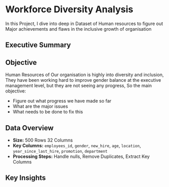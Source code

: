 # Workforce Diversity Analysis
In this Project, I dive into deep in Dataset of Human resources to figure out Major achievements and flaws in the inclusive growth of organisation

## Executive Summary


## Objective
Human Resources of Our organisation is highly into diversity and inclusion, They have been working hard to improve gender balance at the executive management level, but they are not seeing any progress, So the main objective: 
- Figure out what progress we have made so far
- What are the major issues
- What needs to be done to fix this

## Data Overview
- **Size:** 500 Rows 32 Columns
- **Key Columns:** `employees_id`, `gender`, `new_hire`, `age`, `location`, `year_since_last_hire`, `promotion`, `department`
- **Processing Steps:** Handle nulls, Remove Duplicates, Extract Key Columns

## Key Insights



